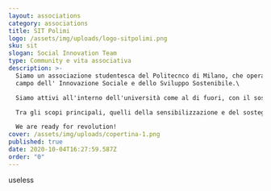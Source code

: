 ```yaml
---
layout: associations
category: associations
title: SIT Polimi
logo: /assets/img/uploads/logo-sitpolimi.png
sku: sit
slogan: Social Innovation Team
type: Community e vita associativa
description: >-
  Siamo un associazione studentesca del Politecnco di Milano, che opera nel
  campo dell' Innovazione Sociale e dello Sviluppo Sostenibile.\

  Siamo attivi all'interno dell'università come al di fuori, con il sostegno a diverse organizzazioni e startups che operano nel campo dell'Innovazione Sociale.\

  Tra gli scopi principali, quelli della sensibilizzazione e del sostegno a imprenditori e progetti di innovazione sociale.\

  We are ready for revolution!
cover: /assets/img/uploads/copertina-1.png
published: true
date: 2020-10-04T16:27:59.587Z
order: "0"
---
```

useless